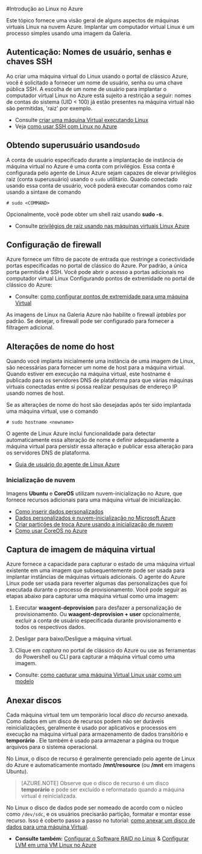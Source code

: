 <properties
    pageTitle="Introdução ao Linux no Azure | Microsoft Azure"
    description="Saiba como usar máquinas virtuais Linux no Azure."
    services="virtual-machines-linux"
    documentationCenter="python"
    authors="szarkos"
    manager="timlt"
    editor=""
    tags="azure-resource-manager,azure-service-management"/>

<tags
    ms.service="virtual-machines-linux"
    ms.workload="infrastructure-services"
    ms.tgt_pltfrm="vm-linux"
    ms.devlang="na"
    ms.topic="article"
    ms.date="08/24/2016"
    ms.author="szark"/>

#<a name="introduction-to-linux-on-azure"></a>Introdução ao Linux no Azure

Este tópico fornece uma visão geral de alguns aspectos de máquinas virtuais Linux na nuvem Azure. Implantar um computador virtual Linux é um processo simples usando uma imagem da Galeria.


## <a name="authentication-usernames-passwords-and-ssh-keys"></a>Autenticação: Nomes de usuário, senhas e chaves SSH

Ao criar uma máquina virtual do Linux usando o portal de clássico Azure, você é solicitado a fornecer um nome de usuário, senha ou uma chave pública SSH. A escolha de um nome de usuário para implantar o computador virtual Linux no Azure está sujeito a restrição a seguir: nomes de contas do sistema (UID < 100) já estão presentes na máquina virtual não são permitidas, 'raiz' por exemplo.


 - Consulte [criar uma máquina Virtual executando Linux](virtual-machines-linux-quick-create-cli.md)
 - Veja [como usar SSH com Linux no Azure](virtual-machines-linux-mac-create-ssh-keys.md)


## <a name="obtaining-superuser-privileges-using-sudo"></a>Obtendo superusuário usando`sudo`

A conta de usuário especificado durante a implantação de instância de máquina virtual no Azure é uma conta com privilégios. Essa conta é configurada pelo agente de Linux Azure sejam capazes de elevar privilégios raiz (conta superusuário) usando o `sudo` utilitário. Quando conectado usando essa conta de usuário, você poderá executar comandos como raiz usando a sintaxe de comando

    # sudo <COMMAND>

Opcionalmente, você pode obter um shell raiz usando **sudo -s**.

- Consulte [privilégios de raiz usando nas máquinas virtuais Linux Azure](virtual-machines-linux-use-root-privileges.md)


## <a name="firewall-configuration"></a>Configuração de firewall

Azure fornece um filtro de pacote de entrada que restringe a conectividade portas especificadas no portal de clássico do Azure. Por padrão, a única porta permitida é SSH. Você pode abrir o acesso a portas adicionais no computador virtual Linux Configurando pontos de extremidade no portal de clássico do Azure:

 - Consulte: [como configurar pontos de extremidade para uma máquina Virtual](virtual-machines-windows-classic-setup-endpoints.md)

As imagens de Linux na Galeria Azure não habilite o firewall *iptables* por padrão. Se desejar, o firewall pode ser configurado para fornecer a filtragem adicional.


## <a name="hostname-changes"></a>Alterações de nome do host

Quando você implanta inicialmente uma instância de uma imagem de Linux, são necessárias para fornecer um nome de host para a máquina virtual. Quando estiver em execução na máquina virtual, este hostname é publicado para os servidores DNS de plataforma para que várias máquinas virtuais conectadas entre si possa realizar pesquisas de endereço IP usando nomes de host.

Se as alterações de nome do host são desejadas após ter sido implantada uma máquina virtual, use o comando

    # sudo hostname <newname>

O agente de Linux Azure inclui funcionalidade para detectar automaticamente essa alteração de nome e definir adequadamente a máquina virtual para persistir essa alteração e publicar essa alteração para os servidores DNS de plataforma.

 - [Guia de usuário do agente de Linux Azure](virtual-machines-linux-agent-user-guide.md)

### <a name="cloud-init"></a>Inicialização de nuvem
Imagens **Ubuntu** e **CoreOS** utilizam nuvem-inicialização no Azure, que fornece recursos adicionais para uma máquina virtual de inicialização.

 - [Como inserir dados personalizados](virtual-machines-windows-classic-inject-custom-data.md)
 - [Dados personalizados e nuvem-inicialização no Microsoft Azure](https://azure.microsoft.com/blog/2014/04/21/custom-data-and-cloud-init-on-windows-azure/)
 - [Criar partições de troca Azure usando a inicialização de nuvem](https://wiki.ubuntu.com/AzureSwapPartitions)
 - [Como usar CoreOS no Azure](https://coreos.com/os/docs/latest/booting-on-azure.html)


## <a name="virtual-machine-image-capture"></a>Captura de imagem de máquina virtual

Azure fornece a capacidade para capturar o estado de uma máquina virtual existente em uma imagem que subsequentemente pode ser usada para implantar instâncias de máquinas virtuais adicionais. O agente do Azure Linux pode ser usada para reverter algumas das personalizações que foi executada durante o processo de provisionamento. Você pode seguir as etapas abaixo para capturar uma máquina virtual como uma imagem:

1. Executar **waagent-deprovision** para desfazer a personalização de provisionamento. Ou **waagent-deprovision + user** opcionalmente, excluir a conta de usuário especificada durante provisionamento e todos os respectivos dados.

2. Desligar para baixo/Desligue a máquina virtual.

3. Clique em *captura* no portal de clássico do Azure ou use as ferramentas do Powershell ou CLI para capturar a máquina virtual como uma imagem.

 - Consulte: [como capturar uma máquina Virtual Linux usar como um modelo](virtual-machines-linux-classic-capture-image.md)


## <a name="attaching-disks"></a>Anexar discos

Cada máquina virtual tem um temporário local *disco do recurso* anexada. Como dados em um disco de recursos podem não ser duráveis reinicializações, geralmente é usado por aplicativos e processos em execução na máquina virtual para armazenamento de dados transitório e **temporário** . Ele também é usado para armazenar a página ou troque arquivos para o sistema operacional.

No Linux, o disco de recurso é geralmente gerenciado pelo agente de Linux do Azure e automaticamente montado **/mnt/resource** (ou **/mnt** em imagens Ubuntu).


>[AZURE.NOTE] Observe que o disco de recurso é um disco **temporário** e pode ser excluído e reformatado quando a máquina virtual é reinicializada.

No Linux o disco de dados pode ser nomeado de acordo com o núcleo como `/dev/sdc`, e os usuários precisarão partição, formatar e montar esse recurso. Isso é coberto passo a passo no tutorial: [como anexar um disco de dados para uma máquina Virtual](virtual-machines-linux-classic-attach-disk.md).

 - **Consulte também:** [Configurar o Software RAID no Linux](virtual-machines-linux-configure-raid.md)  &  [Configurar LVM em uma VM Linux no Azure](virtual-machines-linux-configure-lvm.md)

